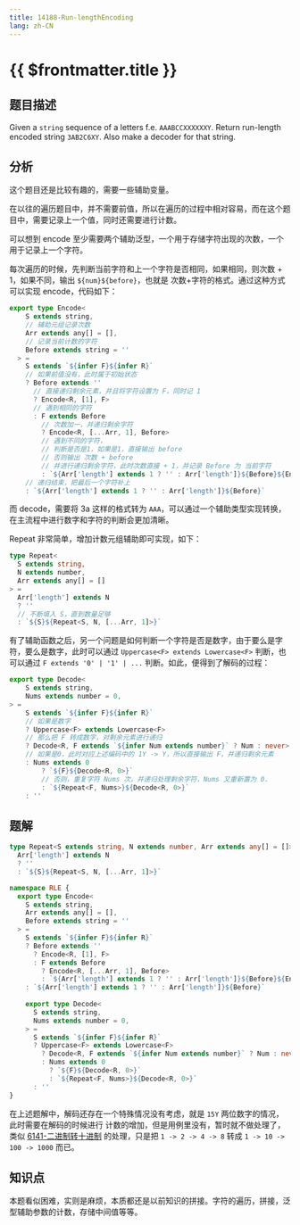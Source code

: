 ```yaml
---
title: 14188-Run-lengthEncoding
lang: zh-CN
---
```


# {{ $frontmatter.title }}

## 题目描述

Given a `string` sequence of a letters f.e. `AAABCCXXXXXXY`. Return run-length encoded string `3AB2C6XY`.
Also make a decoder for that string.

## 分析

这个题目还是比较有趣的，需要一些辅助变量。

在以往的遍历题目中，并不需要前值，所以在遍历的过程中相对容易，而在这个题目中，需要记录上一个值，同时还需要进行计数。

可以想到 encode 至少需要两个辅助泛型，一个用于存储字符出现的次数，一个用于记录上一个字符。

每次遍历的时候，先判断当前字符和上一个字符是否相同，如果相同，则次数 + 1，如果不同，输出 `${num}${before}`，也就是 次数+字符的格式。通过这种方式可以实现 encode，代码如下：

```ts
export type Encode<
    S extends string,
    // 辅助元组记录次数
    Arr extends any[] = [],
    // 记录当前计数的字符
    Before extends string = ''
  > =
    S extends `${infer F}${infer R}`
    // 如果前值没有，此时属于初始状态
    ? Before extends ''
      // 直接递归剩余元素，并且将字符设置为 F，同时记 1
      ? Encode<R, [1], F>
      // 遇到相同的字符
      : F extends Before
        // 次数加一，并递归剩余字符
        ? Encode<R, [...Arr, 1], Before>
        // 遇到不同的字符，
        // 判断是否是1，如果是1，直接输出 before
        // 否则输出 次数 + before
        // 并进行递归剩余字符，此时次数直接 + 1，并记录 Before 为 当前字符
        : `${Arr['length'] extends 1 ? '' : Arr['length']}${Before}${Encode<R, [1], F>}`
    // 递归结束，把最后一个字符补上
    : `${Arr['length'] extends 1 ? '' : Arr['length']}${Before}`
```

而 decode，需要将 3a 这样的格式转为 `AAA`，可以通过一个辅助类型实现转换，在主流程中进行数字和字符的判断会更加清晰。

Repeat 非常简单，增加计数元组辅助即可实现，如下：

```ts
type Repeat<
  S extends string,
  N extends number,
  Arr extends any[] = []
> =
  Arr['length'] extends N
  ? ''
  // 不断填入 S，直到数量足够
  : `${S}${Repeat<S, N, [...Arr, 1]>}`
```

有了辅助函数之后，另一个问题是如何判断一个字符是否是数字，由于要么是字符，要么是数字，此时可以通过 `Uppercase<F> extends Lowercase<F>` 判断，也可以通过 `F extends '0' | '1' | ...` 判断。如此，便得到了解码的过程：

```ts
export type Decode<
    S extends string,
    Nums extends number = 0,
> =
    S extends `${infer F}${infer R}`
    // 如果是数字
    ? Uppercase<F> extends Lowercase<F>
    // 那么把 F 转成数字，对剩余元素进行递归
    ? Decode<R, F extends `${infer Num extends number}` ? Num : never>
    // 如果是0，此时对应上述编码中的 1Y -> Y，所以直接输出 F，并递归剩余元素
    : Nums extends 0
        ? `${F}${Decode<R, 0>}`
        // 否则，重复字符 Nums 次，并递归处理剩余字符，Nums 又重新置为 0.
        : `${Repeat<F, Nums>}${Decode<R, 0>}`
    : ''
```

## 题解

```ts
type Repeat<S extends string, N extends number, Arr extends any[] = []> =
  Arr['length'] extends N
  ? ''
  : `${S}${Repeat<S, N, [...Arr, 1]>}`

namespace RLE {
  export type Encode<
    S extends string,
    Arr extends any[] = [],
    Before extends string = ''
  > =
    S extends `${infer F}${infer R}`
    ? Before extends ''
      ? Encode<R, [1], F>
      : F extends Before
        ? Encode<R, [...Arr, 1], Before>
        : `${Arr['length'] extends 1 ? '' : Arr['length']}${Before}${Encode<R, [1], F>}`
    : `${Arr['length'] extends 1 ? '' : Arr['length']}${Before}`
  
    export type Decode<
      S extends string,
      Nums extends number = 0,
    > =
      S extends `${infer F}${infer R}`
      ? Uppercase<F> extends Lowercase<F>
        ? Decode<R, F extends `${infer Num extends number}` ? Num : never>
        : Nums extends 0
          ? `${F}${Decode<R, 0>}`
          : `${Repeat<F, Nums>}${Decode<R, 0>}`
      : ''
}
```

在上述题解中，解码还存在一个特殊情况没有考虑，就是 `15Y` 两位数字的情况，此时需要在解码的时候进行 计数的增加，但是用例里没有，暂时就不做处理了，类似 [6141-二进制转十进制](/hard/6141-二进制转十进制.md) 的处理，只是把 
`1 -> 2 -> 4 -> 8` 转成 `1 -> 10 -> 100 -> 1000` 而已。

## 知识点

本题看似困难，实则是麻烦，本质都还是以前知识的拼接。字符的遍历，拼接，泛型辅助参数的计数，存储中间值等等。